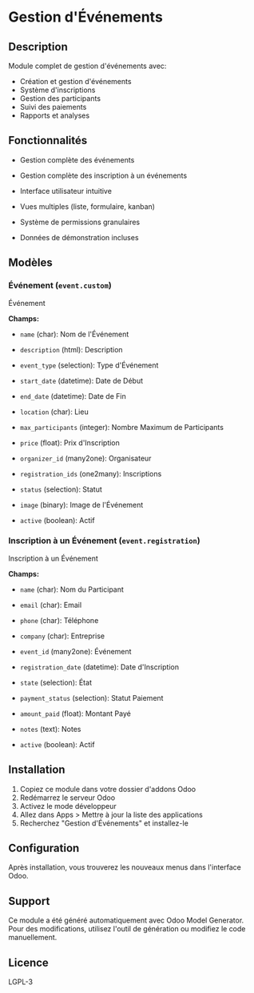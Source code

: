# Gestion d'Événements

## Description


Module complet de gestion d'événements avec:
- Création et gestion d'événements
- Système d'inscriptions
- Gestion des participants
- Suivi des paiements
- Rapports et analyses
            

## Fonctionnalités


- Gestion complète des événements

- Gestion complète des inscription à un événements

- Interface utilisateur intuitive

- Vues multiples (liste, formulaire, kanban)

- Système de permissions granulaires

- Données de démonstration incluses


## Modèles


### Événement (`event.custom`)

Événement

**Champs:**

- `name` (char): Nom de l'Événement

- `description` (html): Description

- `event_type` (selection): Type d'Événement

- `start_date` (datetime): Date de Début

- `end_date` (datetime): Date de Fin

- `location` (char): Lieu

- `max_participants` (integer): Nombre Maximum de Participants

- `price` (float): Prix d'Inscription

- `organizer_id` (many2one): Organisateur

- `registration_ids` (one2many): Inscriptions

- `status` (selection): Statut

- `image` (binary): Image de l'Événement

- `active` (boolean): Actif



### Inscription à un Événement (`event.registration`)

Inscription à un Événement

**Champs:**

- `name` (char): Nom du Participant

- `email` (char): Email

- `phone` (char): Téléphone

- `company` (char): Entreprise

- `event_id` (many2one): Événement

- `registration_date` (datetime): Date d'Inscription

- `state` (selection): État

- `payment_status` (selection): Statut Paiement

- `amount_paid` (float): Montant Payé

- `notes` (text): Notes

- `active` (boolean): Actif




## Installation

1. Copiez ce module dans votre dossier d'addons Odoo
2. Redémarrez le serveur Odoo
3. Activez le mode développeur
4. Allez dans Apps > Mettre à jour la liste des applications
5. Recherchez "Gestion d'Événements" et installez-le

## Configuration

Après installation, vous trouverez les nouveaux menus dans l'interface Odoo.

## Support

Ce module a été généré automatiquement avec Odoo Model Generator.
Pour des modifications, utilisez l'outil de génération ou modifiez le code manuellement.

## Licence

LGPL-3